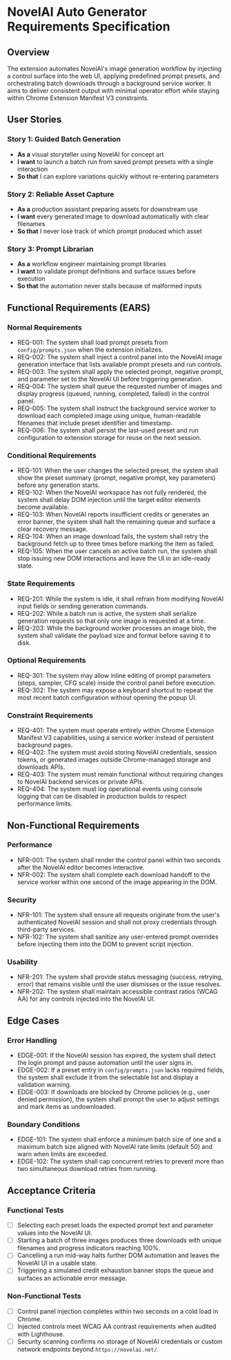 # NovelAI Auto Generator Requirements Specification

## Overview

The extension automates NovelAI's image generation workflow by injecting a control surface into the web UI, applying predefined prompt presets, and orchestrating batch downloads through a background service worker. It aims to deliver consistent output with minimal operator effort while staying within Chrome Extension Manifest V3 constraints.

## User Stories

### Story 1: Guided Batch Generation
- **As a** visual storyteller using NovelAI for concept art
- **I want** to launch a batch run from saved prompt presets with a single interaction
- **So that** I can explore variations quickly without re-entering parameters

### Story 2: Reliable Asset Capture
- **As a** production assistant preparing assets for downstream use
- **I want** every generated image to download automatically with clear filenames
- **So that** I never lose track of which prompt produced which asset

### Story 3: Prompt Librarian
- **As a** workflow engineer maintaining prompt libraries
- **I want** to validate prompt definitions and surface issues before execution
- **So that** the automation never stalls because of malformed inputs

## Functional Requirements (EARS)

### Normal Requirements
- REQ-001: The system shall load prompt presets from `config/prompts.json` when the extension initializes.
- REQ-002: The system shall inject a control panel into the NovelAI image generation interface that lists available prompt presets and run controls.
- REQ-003: The system shall apply the selected prompt, negative prompt, and parameter set to the NovelAI UI before triggering generation.
- REQ-004: The system shall queue the requested number of images and display progress (queued, running, completed, failed) in the control panel.
- REQ-005: The system shall instruct the background service worker to download each completed image using unique, human-readable filenames that include preset identifier and timestamp.
- REQ-006: The system shall persist the last-used preset and run configuration to extension storage for reuse on the next session.

### Conditional Requirements
- REQ-101: When the user changes the selected preset, the system shall show the preset summary (prompt, negative prompt, key parameters) before any generation starts.
- REQ-102: When the NovelAI workspace has not fully rendered, the system shall delay DOM injection until the target editor elements become available.
- REQ-103: When NovelAI reports insufficient credits or generates an error banner, the system shall halt the remaining queue and surface a clear recovery message.
- REQ-104: When an image download fails, the system shall retry the background fetch up to three times before marking the item as failed.
- REQ-105: When the user cancels an active batch run, the system shall stop issuing new DOM interactions and leave the UI in an idle-ready state.

### State Requirements
- REQ-201: While the system is idle, it shall refrain from modifying NovelAI input fields or sending generation commands.
- REQ-202: While a batch run is active, the system shall serialize generation requests so that only one image is requested at a time.
- REQ-203: While the background worker processes an image blob, the system shall validate the payload size and format before saving it to disk.

### Optional Requirements
- REQ-301: The system may allow inline editing of prompt parameters (steps, sampler, CFG scale) inside the control panel before execution.
- REQ-302: The system may expose a keyboard shortcut to repeat the most recent batch configuration without opening the popup UI.

### Constraint Requirements
- REQ-401: The system must operate entirely within Chrome Extension Manifest V3 capabilities, using a service worker instead of persistent background pages.
- REQ-402: The system must avoid storing NovelAI credentials, session tokens, or generated images outside Chrome-managed storage and downloads APIs.
- REQ-403: The system must remain functional without requiring changes to NovelAI backend services or private APIs.
- REQ-404: The system must log operational events using console logging that can be disabled in production builds to respect performance limits.

## Non-Functional Requirements

### Performance
- NFR-001: The system shall render the control panel within two seconds after the NovelAI editor becomes interactive.
- NFR-002: The system shall complete each download handoff to the service worker within one second of the image appearing in the DOM.

### Security
- NFR-101: The system shall ensure all requests originate from the user's authenticated NovelAI session and shall not proxy credentials through third-party services.
- NFR-102: The system shall sanitize any user-entered prompt overrides before injecting them into the DOM to prevent script injection.

### Usability
- NFR-201: The system shall provide status messaging (success, retrying, error) that remains visible until the user dismisses or the issue resolves.
- NFR-202: The system shall maintain accessible contrast ratios (WCAG AA) for any controls injected into the NovelAI UI.

## Edge Cases

### Error Handling
- EDGE-001: If the NovelAI session has expired, the system shall detect the login prompt and pause automation until the user signs in.
- EDGE-002: If a preset entry in `config/prompts.json` lacks required fields, the system shall exclude it from the selectable list and display a validation warning.
- EDGE-003: If downloads are blocked by Chrome policies (e.g., user denied permission), the system shall prompt the user to adjust settings and mark items as undownloaded.

### Boundary Conditions
- EDGE-101: The system shall enforce a minimum batch size of one and a maximum batch size aligned with NovelAI rate limits (default 50) and warn when limits are exceeded.
- EDGE-102: The system shall cap concurrent retries to prevent more than two simultaneous download retries from running.

## Acceptance Criteria

### Functional Tests
- [ ] Selecting each preset loads the expected prompt text and parameter values into the NovelAI UI.
- [ ] Starting a batch of three images produces three downloads with unique filenames and progress indicators reaching 100%.
- [ ] Cancelling a run mid-way halts further DOM automation and leaves the NovelAI UI in a usable state.
- [ ] Triggering a simulated credit exhaustion banner stops the queue and surfaces an actionable error message.

### Non-Functional Tests
- [ ] Control panel injection completes within two seconds on a cold load in Chrome.
- [ ] Injected controls meet WCAG AA contrast requirements when audited with Lighthouse.
- [ ] Security scanning confirms no storage of NovelAI credentials or custom network endpoints beyond `https://novelai.net/`.
